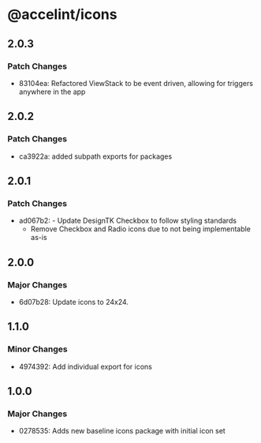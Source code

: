 # @accelint/icons

## 2.0.3

### Patch Changes

- 83104ea: Refactored ViewStack to be event driven, allowing for triggers anywhere in the app

## 2.0.2

### Patch Changes

- ca3922a: added subpath exports for packages

## 2.0.1

### Patch Changes

- ad067b2: - Update DesignTK Checkbox to follow styling standards
  - Remove Checkbox and Radio icons due to not being implementable as-is

## 2.0.0

### Major Changes

- 6d07b28: Update icons to 24x24.

## 1.1.0

### Minor Changes

- 4974392: Add individual export for icons

## 1.0.0

### Major Changes

- 0278535: Adds new baseline icons package with initial icon set
